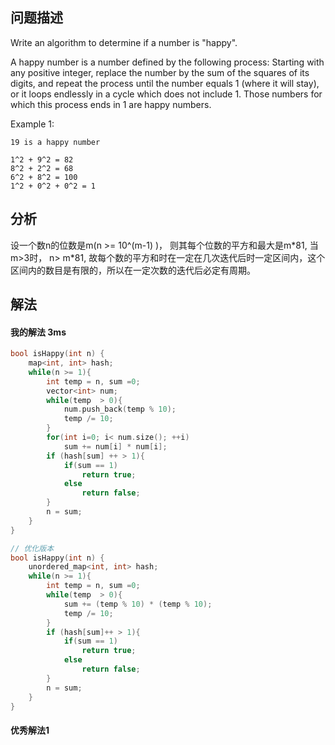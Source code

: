 ## 问题描述
Write an algorithm to determine if a number is "happy".

A happy number is a number defined by the following process: Starting with any positive integer, replace the number by the sum of the squares of its digits, and repeat the process until the number equals 1 (where it will stay), or it loops endlessly in a cycle which does not include 1. Those numbers for which this process ends in 1 are happy numbers.

Example 1:
```
19 is a happy number

1^2 + 9^2 = 82
8^2 + 2^2 = 68
6^2 + 8^2 = 100
1^2 + 0^2 + 0^2 = 1
```

## 分析
设一个数n的位数是m(n >= 10^(m-1) )， 则其每个位数的平方和最大是m\*81, 当m>3时， n> m\*81, 故每个数的平方和时在一定在几次迭代后时一定区间内，这个区间内的数目是有限的，所以在一定次数的迭代后必定有周期。
## 解法

#### 我的解法 3ms
```cpp
bool isHappy(int n) {
    map<int, int> hash;
    while(n >= 1){
        int temp = n, sum =0;
        vector<int> num;
        while(temp  > 0){
            num.push_back(temp % 10);
            temp /= 10;
        }
        for(int i=0; i< num.size(); ++i)
            sum += num[i] * num[i];
        if (hash[sum] ++ > 1){
            if(sum == 1)
                return true;
            else
                return false;
        }
        n = sum;
    }
}

// 优化版本
bool isHappy(int n) {
    unordered_map<int, int> hash;
    while(n >= 1){
        int temp = n, sum =0;
        while(temp  > 0){
            sum += (temp % 10) * (temp % 10);
            temp /= 10;
        }
        if (hash[sum]++ > 1){
            if(sum == 1)
                return true;
            else
                return false;
        }
        n = sum;
    }
}
```
#### 优秀解法1
```cpp

```


